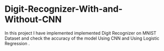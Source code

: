 # Digit-Recognizer-With-and-Without-CNN
In this project I have implemented implemented Digit Recognizer on MNIST Dataset and check the accuracy of the model Using CNN and Using Logistic Regression .
